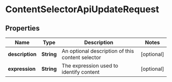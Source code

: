 # ContentSelectorApiUpdateRequest

## Properties
Name | Type | Description | Notes
------------ | ------------- | ------------- | -------------
**description** | **String** | An optional description of this content selector |  [optional]
**expression** | **String** | The expression used to identify content |  [optional]
